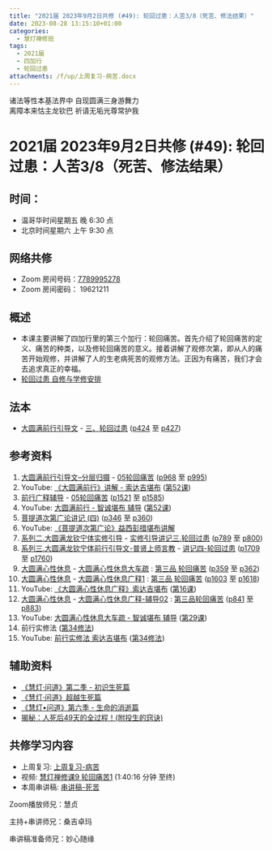```yaml
---
title: "2021届 2023年9月2日共修 (#49): 轮回过患：人苦3/8（死苦、修法结果）"
date: 2023-08-28 13:15:10+01:00
categories:
  - 慧灯禅修班
tags:
  - 2021届
  - 四加行
  - 轮回过患
attachments: /f/up/上周复习-病苦.docx
---
```

<!--StartFragment-->

诸法等性本基法界中 自现圆满三身游舞力\
离障本来怙主龙钦巴 祈请无垢光尊常护我

# 2021届 2023年9月2日共修 (#49): 轮回过患：人苦3/8（死苦、修法结果）

## 时间：

* 温哥华时间星期五 晚 6:30 点
* 北京时间星期六 上午 9:30 点

## 网络共修

* Zoom 房间号码：[7789995278](https://us02web.zoom.us/j/7789995278?pwd=VjZmbWJFY2k2K0E5RVB2cTNIQmhqUT09)
* Zoom 房间密码： 19621211

## 概述

* 本课主要讲解了四加行里的第三个加行：轮回痛苦。首先介绍了轮回痛苦的定义、痛苦的种类，以及修轮回痛苦的意义。接着讲解了观修次第，即从人的痛苦开始观修，并讲解了人的生老病死苦的观修方法。正因为有痛苦，我们才会去追求真正的幸福。
* [轮回过患 自修与学修安排](https://fohuifayu.com/index.php/huideng-jiangtang/chanxiuke/zen-03/8654-zen03-lhgh?title=)

## 法本

* [大圆满前行引导文](https://huidengchanxiu.net/books/dymqx) - [三、轮回过患](https://huidengchanxiu.net/books/dymqx/#%E4%B8%89%E8%BD%AE%E5%9B%9E%E8%BF%87%E6%82%A3) ([p424](https://huidengchanxiu.net/books/dymqx/#p424) 至 [p427](https://huidengchanxiu.net/books/dymqx/#p427))

## 参考资料

1. [大圆满前行引导文–分层归摄](https://huidengchanxiu.net/refs/qxgs/dymqx-fcgs) - [05轮回痛苦](https://huidengchanxiu.net/refs/qxgs/qxgs-05lh) ([p968](https://huidengchanxiu.net/refs/qxgs/qxgs-05lh/#p968) 至 [p995](https://huidengchanxiu.net/refs/qxgs/qxgs-05lh/#p995))
2. YouTube: [](https://www.youtube.com/playlist?list=PL0ERwy6s1uTeLz5leHEj-VcSWrU6TnVMW)[《大圆满前行》讲解 - 索达吉堪布](https://www.youtube.com/playlist?list=PLAEqXn671Ln66sSBYjhRRLNrAGJwgSXnU) ([](https://www.youtube.com/watch?v=c5AjLcQdP-4&list=PLAEqXn671Ln66sSBYjhRRLNrAGJwgSXnU&index=28)[第52课](https://www.youtube.com/watch?v=lloZvGPhp-0&list=PLAEqXn671Ln66sSBYjhRRLNrAGJwgSXnU&index=52))
3. [前行广释辅导](https://huidengchanxiu.net/refs/fudao) - [05轮回痛苦](https://huidengchanxiu.net/refs/qxgs/fudao/qxgsfd-05lh) ([](https://huidengchanxiu.net/refs/qxgs/fudao/qxgsfd-05lh#%E5%89%8D%E8%A1%8C%E5%B9%BF%E9%87%8A%E7%AC%AC40%E8%AF%BE%E8%BE%85%E5%AF%BC%E8%B5%84%E6%96%99)[](https://huidengchanxiu.net/refs/qxgs/fudao/qxgsfd-05lh/#%E5%89%8D%E8%A1%8C%E5%B9%BF%E9%87%8A%E7%AC%AC49%E8%BE%85%E5%AF%BC%E8%B5%84%E6%96%99)[p1521](https://huidengchanxiu.net/refs/qxgs/fudao/qxgsfd-05lh/#p1521) 至 [p1585](https://huidengchanxiu.net/refs/qxgs/fudao/qxgsfd-05lh/#p1585))
4. YouTube: [大圆满前行 - 智诚堪布 辅导](https://www.youtube.com/playlist?list=PL5y-PP7QihJ1FDiiv_7WsC1qogohiquEL) ([第52课](https://www.youtube.com/watch?v=oNdN7xK-rnU&list=PL5y-PP7QihJ1FDiiv_7WsC1qogohiquEL&index=52))
5. [菩提道次第广论讲记 (四)](https://huidengchanxiu.net/refs/ptdcdgl/4) ([p346](https://huidengchanxiu.net/refs/ptdcdgl/4/#p346) 至 [p360](https://huidengchanxiu.net/refs/ptdcdgl/4/#p360))
6. YouTube: [《菩提道次第广论》益西彭措堪布讲解](https://www.youtube.com/playlist?list=PLvhysUtdbxCBq9MxPLr6pauLmbwndXY9o)
7. [系列二.大圆满龙钦宁体实修引导](https://huidengchanxiu.net/refs/s2) - [](https://huidengchanxiu.net/refs/xmfw/s2/s2-sxyd2-smwc)[实修引导讲记三.轮回过患](https://huidengchanxiu.net/refs/xmfw/s2/s2-sxyd3-lhgh) ([p789](https://huidengchanxiu.net/refs/xmfw/s2/s2-sxyd3-lhgh/#p789) 至 [p800](https://huidengchanxiu.net/refs/xmfw/s2/s2-sxyd3-lhgh/#p800))
8. [系列三.大圆满龙钦宁体前行引导文-普贤上师言教](https://huidengchanxiu.net/refs/s3) - [](https://huidengchanxiu.net/refs/xmfw/s3/s3-ydw4-lhgh)[讲记四-轮回过患](https://huidengchanxiu.net/refs/xmfw/s3/s3-ydw4-lhgh) ([p1709](https://huidengchanxiu.net/refs/xmfw/s3/s3-ydw4-lhgh/#p1709) 至 [p1760](https://huidengchanxiu.net/refs/xmfw/s3/s3-ydw4-lhgh/#p1760))
9. [大圆满心性休息](https://huidengchanxiu.net/refs/dymxxxx) - [大圆满心性休息大车疏](https://huidengchanxiu.net/refs/dymxxxx/dymxxxx-dcs) : [第三品 轮回痛苦](https://huidengchanxiu.net/refs/dymxxxx/dymxxxx-dcs/#%E7%AC%AC%E4%B8%89%E5%93%81-%E8%BD%AE%E5%9B%9E%E7%97%9B%E8%8B%A6) ([p359](https://huidengchanxiu.net/refs/dymxxxx/dymxxxx-dcs/#p359) 至 [p362](https://huidengchanxiu.net/refs/dymxxxx/dymxxxx-dcs/#p362))
10. [大圆满心性休息](https://huidengchanxiu.net/refs/dymxxxx) - [大圆满心性休息广释1](https://huidengchanxiu.net/refs/dymxxxx/dymxxxx-gs1) : [第三品 轮回痛苦](https://huidengchanxiu.net/refs/dymxxxx/dymxxxx-gs1#%E7%AC%AC%E4%B8%89%E5%93%81-%E8%BD%AE%E5%9B%9E%E7%97%9B%E8%8B%A6) ([p1603](https://huidengchanxiu.net/refs/dymxxxx/dymxxxx-gs1/#p1603) 至 [p1618](https://huidengchanxiu.net/refs/dymxxxx/dymxxxx-gs1/#p1618))
11. YouTube: [《大圆满心性休息广释》索达吉堪布](https://www.youtube.com/playlist?list=PLAnEIprIVklebrDFUKaC67LssdOO2y87p) ([](https://www.youtube.com/watch?v=nCxMdwWUiSU&list=PLAnEIprIVklebrDFUKaC67LssdOO2y87p&index=6)[第16课](https://www.youtube.com/watch?v=6TSyHrHcF1k&list=PLAnEIprIVklebrDFUKaC67LssdOO2y87p&index=16)[](https://www.youtube.com/watch?v=MQQz3XMBrjw&list=PLAnEIprIVklebrDFUKaC67LssdOO2y87p&index=10))
12. [大圆满心性休息](https://huidengchanxiu.net/refs/dymxxxx) - [大圆满心性休息广释-辅导02](https://huidengchanxiu.net/refs/dymxxxx/fudao/fd-02) : [](https://huidengchanxiu.net/refs/dymxxxx/fudao/fd-01#%E7%AC%AC%E4%BA%8C%E5%93%81%E5%AF%BF%E5%91%BD%E6%97%A0%E5%B8%B8)[第三品轮回痛苦](https://huidengchanxiu.net/refs/dymxxxx/fudao/fd-02#%E7%AC%AC%E4%B8%89%E5%93%81%E8%BD%AE%E5%9B%9E%E7%97%9B%E8%8B%A6) ([p841](https://huidengchanxiu.net/refs/dymxxxx/fudao/fd-03/#p841) 至 [p883](https://huidengchanxiu.net/refs/dymxxxx/fudao/fd-03/#p883))
13. YouTube: [大圆满心性休息大车疏 - 智诚堪布 辅导](https://www.youtube.com/playlist?list=PL5y-PP7QihJ1Gh3w_hYZMkn4AWFXr_2iu) ([](https://www.youtube.com/watch?v=ZqfG-i8tdLA&list=PL5y-PP7QihJ1Gh3w_hYZMkn4AWFXr_2iu&index=10)[](https://www.youtube.com/watch?v=3FroCkO_LvQ&list=PL5y-PP7QihJ1Gh3w_hYZMkn4AWFXr_2iu&index=18)[](https://www.youtube.com/watch?v=YedhXKrBkic&list=PL5y-PP7QihJ1Gh3w_hYZMkn4AWFXr_2iu&index=29)[第29课](https://www.youtube.com/watch?v=DueC1ysHqnQ&list=PL5y-PP7QihJ1Gh3w_hYZMkn4AWFXr_2iu&index=30))
14. 前行实修法 ([第34修法](https://mingguang.im/reading/%E5%89%8D%E8%A1%8C%E5%AE%9E%E4%BF%AE%E6%B3%95/%E7%AC%AC34%E4%BF%AE%E6%B3%95)[](https://mingguang.im/reading/%E5%89%8D%E8%A1%8C%E5%AE%9E%E4%BF%AE%E6%B3%95/%E7%AC%AC22%E4%BF%AE%E6%B3%95))
15. YouTube: [前行实修法 索达吉堪布](https://www.youtube.com/playlist?list=PLHUvfASP8Aixcv069_RtfKvYIdDNXa57C) ([第34修法](https://www.youtube.com/watch?v=Zh9zvTDj7s8&list=PLHUvfASP8Aixcv069_RtfKvYIdDNXa57C&index=34))[](https://www.youtube.com/watch?v=4uNjPta4cbc&list=PLHUvfASP8Aixcv069_RtfKvYIdDNXa57C&index=22)

## 辅助资料

* [《慧灯·问道》第二季 - 初识生死篇](https://fohuifayu.com/index.php/shipin-jingcui/huideng-wendao/dier-ji/chushi-shengsi-pian)
* [《慧灯·问道》超越生死篇](https://fohuifayu.com/index.php/shipin-jingcui/huideng-wendao/tebie-jiemu/chaoyue-shengsi-pian)
* [《慧灯•问道》第六季 - 生命的消逝篇](https://fohuifayu.com/index.php/shipin-jingcui/huideng-wendao/diliuji/shengming-xiaoshi)
* [揭秘：人死后49天的全过程！(附投生的窍诀)](https://mp.weixin.qq.com/s?__biz=MzU1NDc1OTUyOQ==&mid=2247567486&idx=1&sn=20489cf98c549379a757033e14796ada&chksm=fbdd2c78ccaaa56e355ece40bc2c333413835844b052c9dd1f4ffe6da568bb3e679bbbdfc1cd&xtrack=1&scene=90&subscene=93&sessionid=1693081571&flutter_pos=4&clicktime=1693081821&enterid=1693081821&ascene=56&fasttmpl_type=0&fasttmpl_fullversion=6827920-en_US-zip&fasttmpl_flag=0&realreporttime=1693081821414#rd)



## **共修学习内容**

* 上周复习: [](https://www.huidengvan.com/f/up/%E4%B8%B2%E8%AE%B2%E7%A8%BF-%E7%94%9F%E8%8B%A6%E8%80%81%E8%8B%A6.ppt)[上周复习-病苦](/f/up/上周复习-病苦.docx)
* 视频: [](https://fohuifayu.com/index.php/huideng-jiangtang/fofa-jianxiu/chuli-xin/670-l11033)[慧灯禅修课9 轮回痛苦1](https://fohuifayu.com/index.php/huideng-jiangtang/chanxiuke/zen-03/1103-l16006) (1:40:16 分钟 至终)
* 本周串讲稿: [串讲稿-死苦](/f/up/串讲稿-死苦.docx)

Zoom播放师兄：慧贞

主持+串讲师兄：桑吉卓玛

串讲稿准备师兄：妙心随缘

<!--EndFragment-->
